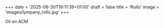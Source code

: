 +++
date = '2025-06-30T19:11:39+01:00'
draft = false
title = 'Rollo'
image = 'images/lympany_rollo.jpg'
+++
 
Oil on ACM 